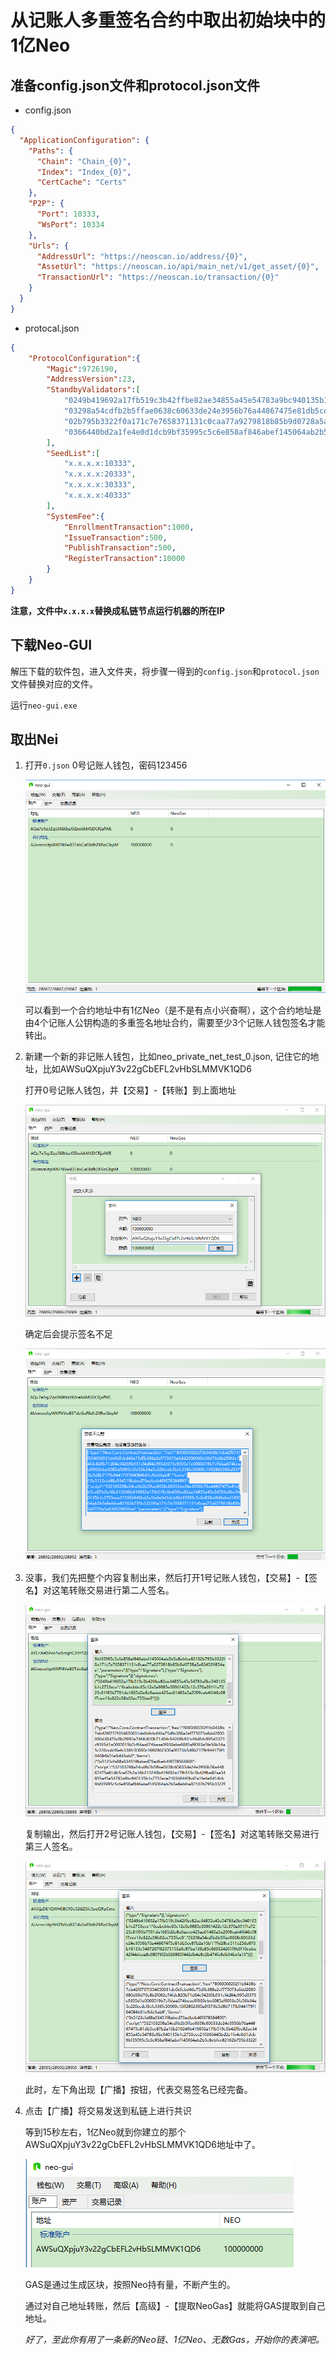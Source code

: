 # **从记账人多重签名合约中取出初始块中的1亿Neo**

## 准备config.json文件和protocol.json文件

- config.json

```json
{
  "ApplicationConfiguration": {
    "Paths": {
      "Chain": "Chain_{0}",
      "Index": "Index_{0}",
      "CertCache": "Certs"
    },
    "P2P": {
      "Port": 10333,
      "WsPort": 10334
    },
    "Urls": {
      "AddressUrl": "https://neoscan.io/address/{0}",
      "AssetUrl": "https://neoscan.io/api/main_net/v1/get_asset/{0}",
      "TransactionUrl": "https://neoscan.io/transaction/{0}"
    }
  }
}
```

- protocal.json

```json
{
    "ProtocolConfiguration":{
        "Magic":9726190,
        "AddressVersion":23,
        "StandbyValidators":[
            "0249b419692a17fb519c3b42ffbe82ae34855a45e54783a9bc940135b1c2753ece",
            "03298a54cdfb2b5ffae0638c60633de24e3956b76a44867475e81db5ce87b2a16b",
            "02b795b3322f0a171c7e7658371131c0caa77a9279818b85b9d0728a5a63452ff8",
            "0366440bd2a1fe4e0d1dcb9bf35995c5c6e858af846abef145064ab2b5e8ebfce8"
        ],
        "SeedList":[
            "x.x.x.x:10333",
            "x.x.x.x:20333",
            "x.x.x.x:30333",
            "x.x.x.x:40333"
        ],
        "SystemFee":{
            "EnrollmentTransaction":1000,
            "IssueTransaction":500,
            "PublishTransaction":500,
            "RegisterTransaction":10000
        }
    }
}
```

**注意，文件中`x.x.x.x`替换成私链节点运行机器的所在IP**

## 下载Neo-GUI

[下载地址]: https://github.com/neo-project/neo-gui/releases/download/v2.9.0/neo-gui-windows.zip

解压下载的软件包，进入文件夹，将步骤一得到的`config.json`和`protocol.json`文件替换对应的文件。

运行`neo-gui.exe`

## 取出Nei

1. 打开`0.json` 0号记账人钱包，密码123456 

   ![0](images/0.png)

   可以看到一个合约地址中有1亿Neo（是不是有点小兴奋啊），这个合约地址是由4个记账人公钥构造的多重签名地址合约，需要至少3个记账人钱包签名才能转出。

2. 新建一个新的非记账人钱包，比如neo_private_net_test_0.json, 记住它的地址，比如AWSuQXpjuY3v22gCbEFL2vHbSLMMVK1QD6

   打开0号记账人钱包，并【交易】-【转账】到上面地址

   ![`](images/1.png)

   确定后会提示签名不足

   ![2](images/2.png)

3. 没事，我们先把整个内容复制出来，然后打开1号记账人钱包，【交易】-【签名】对这笔转账交易进行第二人签名。

   ![3](images/3.png)

   复制输出，然后打开2号记账人钱包，【交易】-【签名】对这笔转账交易进行第三人签名。

   ![4](images/4.png)

   此时，左下角出现【广播】按钮，代表交易签名已经完备。

4. 点击【广播】将交易发送到私链上进行共识

   等到15秒左右，1亿Neo就到你建立的那个AWSuQXpjuY3v22gCbEFL2vHbSLMMVK1QD6地址中了。

   ![5](images/5.png)

   GAS是通过生成区块，按照Neo持有量，不断产生的。

   通过对自己地址转账，然后【高级】-【提取NeoGas】就能将GAS提取到自己地址。

   *好了，至此你有用了一条新的Neo链、1亿Neo、无数Gas，开始你的表演吧。*